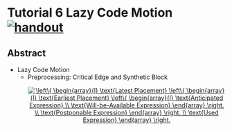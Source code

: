 # Tutorial 6 Lazy Code Motion [![handout](https://img.shields.io/badge/-handout-blue)](https://www.overleaf.com/read/dyjffnjmznyn)

## Abstract

- Lazy Code Motion
  - Preprocessing: Critical Edge and Synthetic Block
    <p align="middle">
      <a href="https://www.codecogs.com/eqnedit.php?latex=\left\{&space;\begin{array}{l}&space;\text{Latest&space;Placement}&space;\left\{&space;\begin{array}{l}&space;\text{Earliest&space;Placement}&space;\left\{&space;\begin{array}{l}&space;\text{Anticipated&space;Expression}&space;\\&space;\text{Will-be-Available&space;Expression}&space;\end{array}&space;\right.&space;\\&space;\text{Postponable&space;Expression}&space;\end{array}&space;\right.&space;\\&space;\text{Used&space;Expression}&space;\end{array}&space;\right." target="_blank"><img src="https://latex.codecogs.com/gif.latex?\left\{&space;\begin{array}{l}&space;\text{Latest&space;Placement}&space;\left\{&space;\begin{array}{l}&space;\text{Earliest&space;Placement}&space;\left\{&space;\begin{array}{l}&space;\text{Anticipated&space;Expression}&space;\\&space;\text{Will-be-Available&space;Expression}&space;\end{array}&space;\right.&space;\\&space;\text{Postponable&space;Expression}&space;\end{array}&space;\right.&space;\\&space;\text{Used&space;Expression}&space;\end{array}&space;\right." title="\left\{ \begin{array}{l} \text{Latest Placement} \left\{ \begin{array}{l} \text{Earliest Placement} \left\{ \begin{array}{l} \text{Anticipated Expression} \\ \text{Will-be-Available Expression} \end{array} \right. \\ \text{Postponable Expression} \end{array} \right. \\ \text{Used Expression} \end{array} \right." /></a>
    </p>
